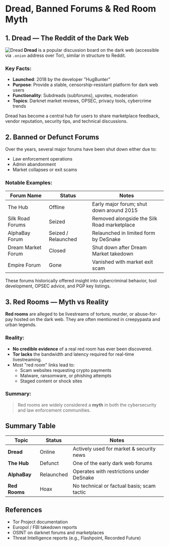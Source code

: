 # Dread, Banned Forums & Red Room Myth

## 1. Dread — The Reddit of the Dark Web
![Dread](darkweb-research/images/Dread.jpg)
**Dread** is a popular discussion board on the dark web (accessible via `.onion` address over Tor), similar in structure to Reddit.

### Key Facts:
- **Launched**: 2018 by the developer "HugBunter"
- **Purpose**: Provide a stable, censorship-resistant platform for dark web users
- **Functionality**: Subdreads (subforums), upvotes, moderation
- **Topics**: Darknet market reviews, OPSEC, privacy tools, cybercrime trends

Dread has become a central hub for users to share marketplace feedback, vendor reputation, security tips, and technical discussions.



## 2. Banned or Defunct Forums

Over the years, several major forums have been shut down either due to:
- Law enforcement operations
- Admin abandonment
- Market collapses or exit scams

### Notable Examples:
| Forum Name         | Status        | Notes                                          |
|--------------------|---------------|------------------------------------------------|
| The Hub            | Offline       | Early major forum; shut down around 2015       |
| Silk Road Forums   | Seized        | Removed alongside the Silk Road marketplace    |
| AlphaBay Forum     | Seized / Relaunched | Relaunched in limited form by DeSnake     |
| Dream Market Forum | Closed        | Shut down after Dream Market takedown          |
| Empire Forum       | Gone          | Vanished with market exit scam                 |

These forums historically offered insight into cybercriminal behavior, tool development, OPSEC advice, and PGP key listings.



## 3. Red Rooms — Myth vs Reality

**Red rooms** are alleged to be livestreams of torture, murder, or abuse-for-pay hosted on the dark web. They are often mentioned in creepypasta and urban legends.

### Reality:
- **No credible evidence** of a real red room has ever been discovered.
- **Tor lacks** the bandwidth and latency required for real-time livestreaming.
- Most "red room" links lead to:
  - Scam websites requesting crypto payments
  - Malware, ransomware, or phishing attempts
  - Staged content or shock sites

### Summary:
> Red rooms are widely considered a **myth** in both the cybersecurity and law enforcement communities.



## Summary Table

| Topic         | Status     | Notes                                       |
|---------------|------------|---------------------------------------------|
| **Dread**     | Online     | Actively used for market & security news    |
| **The Hub**   | Defunct    | One of the early dark web forums            |
| **AlphaBay**  | Relaunched | Operates with restrictions under DeSnake    |
| **Red Rooms** | Hoax       | No technical or factual basis; scam tactic  |



## References

- Tor Project documentation
- Europol / FBI takedown reports
- OSINT on darknet forums and marketplaces
- Threat Intelligence reports (e.g., Flashpoint, Recorded Future)


